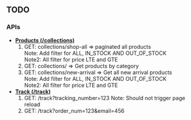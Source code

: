## TODO

### APIs

- <u><b>Products (/collections)</b></u>
    1. GET: collections/shop-all => paginated all products</br>
       Note: Add filter for ALL, IN_STOCK AND OUT_OF_STOCK</br>
       Note2: All filter for price LTE and GTE</br>
    2. GET: collections/<category> => Get products by category
    3. GET: collections/new-arrival => Get all new arrival products<br>
       Note: Add filter for ALL, IN_STOCK AND OUT_OF_STOCK</br>
       Note2: All filter for price LTE and GTE</br>
- <u><b>Track (/track)</b></u>
    1. GET: /track?tracking_number=123
       Note: Should not trigger page reload
    2. GET: /track?order_num=123&email=456